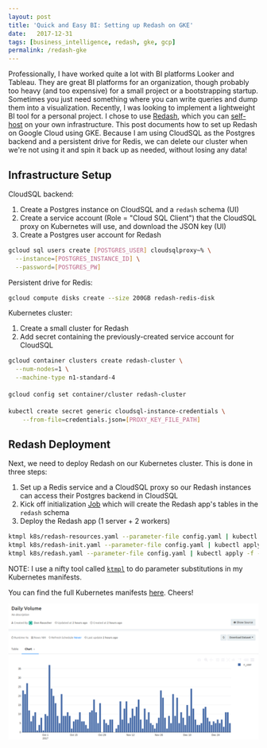 ```yaml
---
layout: post
title: 'Quick and Easy BI: Setting up Redash on GKE'
date:   2017-12-31
tags: [business_intelligence, redash, gke, gcp]
permalink: /redash-gke
---
```


Professionally, I have worked quite a lot with BI platforms Looker and Tableau. They are great BI platforms for an organization, though probably too heavy (and too expensive) for a small project or a bootstrapping startup.  Sometimes you just need something where you can write queries and dump them into a visualization.  Recently, I was looking to implement a lightweight BI tool for a personal project.  I chose to use [Redash](https://redash.io/), which you can [self-host](https://redash.io/help-onpremise/setup/setting-up-redash-instance.html) on your own infrastructure.  This post documents how to set up Redash on Google Cloud using GKE.  Because I am using CloudSQL as the Postgres backend and a persistent drive for Redis, we can delete our cluster when we're not using it and spin it back up as needed, without losing any data!

## Infrastructure Setup

CloudSQL backend:
1. Create a Postgres instance on CloudSQL and a `redash` schema (UI)
2. Create a service account (Role = "Cloud SQL Client") that the CloudSQL proxy on Kubernetes will use, and download the JSON key (UI)
3. Create a Postgres user account for Redash

``` bash
gcloud sql users create [POSTGRES_USER] cloudsqlproxy~% \
  --instance=[POSTGRES_INSTANCE_ID] \
  --password=[POSTGRES_PW]
```

Persistent drive for Redis:
``` bash
gcloud compute disks create --size 200GB redash-redis-disk
```

Kubernetes cluster:
1. Create a small cluster for Redash
2. Add secret containing the previously-created service account for CloudSQL

``` bash
gcloud container clusters create redash-cluster \
  --num-nodes=1 \
  --machine-type n1-standard-4

gcloud config set container/cluster redash-cluster

kubectl create secret generic cloudsql-instance-credentials \
    --from-file=credentials.json=[PROXY_KEY_FILE_PATH]
```

## Redash Deployment

Next, we need to deploy Redash on our Kubernetes cluster.  This is done in three steps:
1. Set up a Redis service and a CloudSQL proxy so our Redash instances can access their Postgres backend in CloudSQL
2. Kick off initialization [Job](https://kubernetes.io/docs/concepts/workloads/controllers/jobs-run-to-completion/) which will create the Redash app's tables in the `redash` schema
3. Deploy the Redash app (1 server + 2 workers)

``` bash
ktmpl k8s/redash-resources.yaml --parameter-file config.yaml | kubectl apply -f -
ktmpl k8s/redash-init.yaml --parameter-file config.yaml | kubectl apply -f -
ktmpl k8s/redash.yaml --parameter-file config.yaml | kubectl apply -f -
```

NOTE: I use a nifty tool called [`ktmpl`](https://github.com/jimmycuadra/ktmpl) to do parameter substitutions in my Kubernetes manifests.

You can find the full Kubernetes manifests [here](https://github.com/donaldrauscher/redash-gke/tree/master/k8s).  Cheers!

<img src="/assets/img/redash-example.png" width="885px" style="display:block; margin-left:auto; margin-right:auto;">
